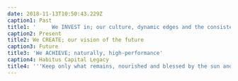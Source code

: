 ```yaml
---
date: 2018-11-13T10:50:43.229Z
caption1: Past
title1: '     We INVEST in; our culture, dynamic edges and the consistent evolution of our successful habits'
caption2: Present
title2: We CREATE; our vision of the future
caption3: Future
title3: 'We ACHIEVE; naturally, high-performance'
caption4: Habitus Capital Legacy
title4: '''Keep only what remains, nourished and blessed by the sun and soils'''
---
```


